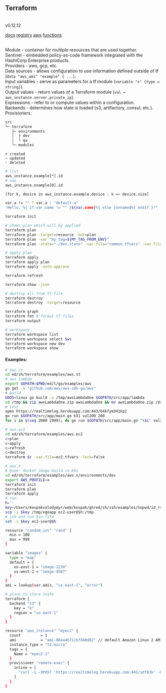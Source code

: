 Terraform
-

<br>v0.12.12

[docs](https://www.terraform.io/docs/index.html)
[registry](https://registry.terraform.io/)
[aws](https://www.terraform.io/docs/providers/aws/index.html)
[functions](https://www.terraform.io/docs/configuration/functions/strrev.html)

<br>Module - container for multiple resources that are used together.
<br>Sentinel - embedded policy-as-code framework integrated with the HashiCorp Enterprise products.
<br>Providers - aws, gcp, etc.
<br>Data sources - allows configuration to use information defined outside of tf (`data "aws_ami" "example" { ...`).
<br>Input variables - serve as parameters for a tf module (`variable "x" {type = string}`).
<br>Output values - return values of a Terraform module (`val = aws_instance.server.private_ip`).
<br>Expressions - refer to or compute values within a configuration.
<br>Backends - determines how state is loaded (s3, artifactory, consul, etc.).
<br>Provisioners.

````sh
src
└─ terraform
   ├─ environments
   │  ├ dev
   │  └ qa
   └─ modules
````

````
+ created
~ updated
- deleted
````

````sh
# list
aws_instance.example[*].id
# one
aws_instance.example[0].id

[for k, device in aws_instance.example.device : k => device.size]

var.a != "" ? var.a : "default-a"
"Hello, %{ if var.name != "" }${var.name}%{ else }unnamed%{ endif }!"
````

````sh
terraform init

# shows plan which will by applied
terraform plan
terraform plan -target=resource -out=plan
terraform plan -var "my_tag=${MY_TAG_FROM_ENV}"
terraform plan -state="./dev.state" -var-file="common.tfvars" -var-file="dev.tfvars"

# apply plan
terraform apply
terraform apply plan
terraform apply -auto-approve

terraform refresh

terraform show -json

# destroy all from tf file
terraform destroy
terraform destroy -target=resource

terraform graph
terraform fmt # format tf files
terraform output

# workspace
terraform workspace list
terraform workspace select $ws
terraform workspace new dev
terraform workspace show
````

#### Examples:

````sh
# aws.st
cd ed/sh/terraform/examples/aws.st
# aws lambda
export GOPATH=$PWD/ed/l/go/examples/aws
go get -u "github.com/aws/aws-sdk-go/aws"
# build
GOOS=linux go build -o /tmp/awsLambdaOne $GOPATH/src/app/lambda
cd /tmp && zip awsLambdaOne.zip awsLambdaOne && mv awsLambdaOne.zip /Users/kovpakvolodymyr/Downloads && cd -
# test
open https://realtimelog.herokuapp.com:443/64kfym341kp2
go run $GOPATH/src/app/main.go k31 val200 200
for i in $(seq 2000 2999); do go run $GOPATH/src/app/main.go "k$i" val200 $i; done

# aws.ec2
cd ed/sh/terraform/examples/aws.ec2
c=plan
c=apply
c=refresh
c=destroy
terraform $c -var-file=ec2.tfvars -lock=false

# aws.x
# @see: docket image build in k8s
cd ed/sh/terraform/examples/aws.x/environments/dev
export AWS_PROFILE=x
terraform init
terraform plan
terraform apply
# run
h=''
key=/Users/kovpakvolodymyr/web/kovpak/gh/ed/sh/ssh/examples/nopwd/id_rsa
scp -i $key /tmp/xgoapp ec2-user@$h:/tmp
# ssh and run bin file
ssh -i $key ec2-user@$h
````

````sh
resource "random_int" "rand" {
  min = 100
  max = 999
}

variable "images" {
  type = "map"
  default = {
    us-east-1 = "image-1234"
    us-west-2 = "image-4567"
  }
}
ami = lookup(var.amis, "us-east-1", "error")

# place to store state
terraform {
  backend "s3" {
    key = "k"
    region = "us-east-1"
  }
}

resource "aws_instance" "myec2" {
  count         = 1
  ami           = "ami-00aa4671cbf840d82" // default Amazon Linux 2 AMI
  instance_type = "t2.micro"
  tags = {
    Name = "myec2-1"
  }
  provisioner "remote-exec" {
    inline = [
      "curl -i -XPOST 'https://realtimelog.herokuapp.com:443/sdf83k' -H 'Content-Type: application/json' -d '{\"msg\": \"ec2\"}'"
    ]
  }
}
````
